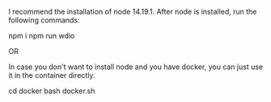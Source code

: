 I recommend the installation of node 14.19.1. After node is installed, run the following commands:

npm i
npm run wdio

OR

In case you don't want to install node and you have docker, you can just use it in the container directly.

cd docker
bash docker.sh